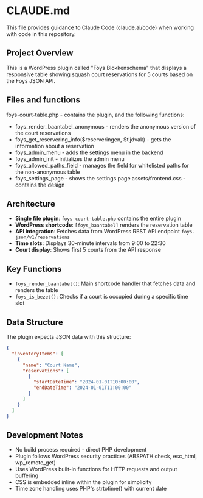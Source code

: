 # CLAUDE.md

This file provides guidance to Claude Code (claude.ai/code) when working with code in this repository.

## Project Overview

This is a WordPress plugin called "Foys Blokkenschema" that displays a responsive table showing squash court reservations for 5 courts based on the Foys JSON API.

## Files and functions

foys-court-table.php - contains the plugin, and the following functions:
- foys_render_baantabel_anonymous - renders the anonymous version of the court reservations
- foys_get_reservering_info($reserveringen, $tijdvak) - gets the information about a reservation
- foys_admin_menu - adds the settings menu in the backend
- foys_admin_init - initializes the admin menu
- foys_allowed_paths_field - manages the field for whitelisted paths for the non-anonymous table
- foys_settings_page - shows the settings page
assets/frontend.css - contains the design

## Architecture

- **Single file plugin**: `foys-court-table.php` contains the entire plugin
- **WordPress shortcode**: `[foys_baantabel]` renders the reservation table
- **API integration**: Fetches data from WordPress REST API endpoint `foys-json/v1/reservations`
- **Time slots**: Displays 30-minute intervals from 9:00 to 22:30
- **Court display**: Shows first 5 courts from the API response

## Key Functions

- `foys_render_baantabel()`: Main shortcode handler that fetches data and renders the table
- `foys_is_bezet()`: Checks if a court is occupied during a specific time slot

## Data Structure

The plugin expects JSON data with this structure:
```json
{
  "inventoryItems": [
    {
      "name": "Court Name",
      "reservations": [
        {
          "startDateTime": "2024-01-01T10:00:00",
          "endDateTime": "2024-01-01T11:00:00"
        }
      ]
    }
  ]
}
```

## Development Notes

- No build process required - direct PHP development
- Plugin follows WordPress security practices (ABSPATH check, esc_html, wp_remote_get)
- Uses WordPress built-in functions for HTTP requests and output buffering
- CSS is embedded inline within the plugin for simplicity
- Time zone handling uses PHP's strtotime() with current date
